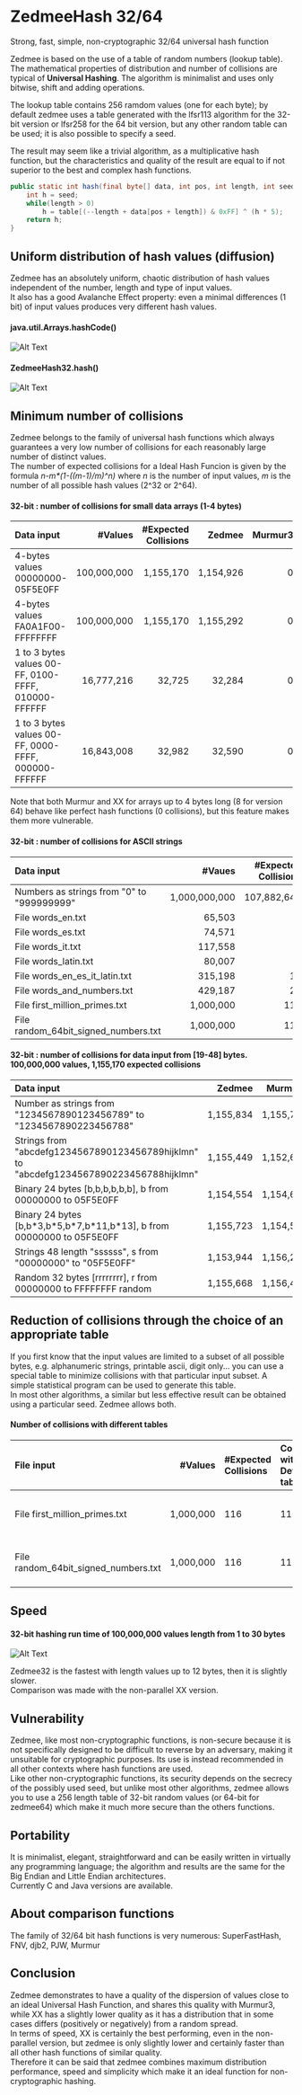 # ZedmeeHash 32/64
Strong, fast, simple, non-cryptographic 32/64 universal hash function  

Zedmee is based on the use of a table of random numbers (lookup table). The mathematical properties of distribution and number of collisions are typical of **Universal Hashing**. The algorithm is minimalist and uses only bitwise, shift and adding operations.  

The lookup table contains 256 ramdom values (one for each byte); by default zedmee uses a table generated with the lfsr113 algorithm for the 32-bit version or lfsr258 for the 64 bit version, but any other random table can be used; it is also possible to specify a seed.  

The result may seem like a trivial algorithm, as a multiplicative hash function, but the characteristics and quality of the result are equal to if not superior to the best and complex hash functions.  

```java
public static int hash(final byte[] data, int pos, int length, int seed, final int[] table) {
	int h = seed;
	while(length > 0)
		h = table[(--length + data[pos + length]) & 0xFF] ^ (h * 5);
	return h;
}
``` 

## Uniform distribution of hash values (diffusion)
Zedmee has an absolutely uniform, chaotic distribution of hash values independent of the number, length and type of input values.  
It also has a good Avalanche Effect property: even a minimal differences (1 bit) of input values produces very different hash values.  

#### java.util.Arrays.hashCode()
![Alt Text](https://raw.githubusercontent.com/matteo65/ZedmeeHash/main/Resource/java_hash.png)
  
#### ZedmeeHash32.hash()
![Alt Text](https://raw.githubusercontent.com/matteo65/ZedmeeHash/main/Resource/zmh_distributions.png)

## Minimum number of collisions
Zedmee belongs to the family of universal hash functions which always guarantees a very low number of collisions for each reasonably large number of distinct values.  
The number of expected collisions for a Ideal Hash Funcion is given by the formula _n-m*(1-((m-1)/m)^n)_ where _n_ is the number of input values, _m_ is the number of all possible hash values (2^32 or 2^64).  

#### 32-bit : number of collisions for small data arrays (1-4 bytes)

Data input                                             |  #Values  |#Expected Collisions| Zedmee  | Murmur3|  XX 
:---                                                   |       ---:|                ---:|     ---:|    ---:| ---:
4-bytes values 00000000-05F5E0FF                       |100,000,000|           1,155,170|1,154,926|       0|    0
4-bytes values FA0A1F00-FFFFFFFF                       |100,000,000|           1,155,170|1,155,292|       0|    0
1 to 3 bytes values 00-FF, 0100-FFFF, 010000-FFFFFF    | 16,777,216|              32,725|   32,284|       0|    0
1 to 3 bytes values 00-FF, 0000-FFFF, 000000-FFFFFF    | 16,843,008|              32,982|   32,590|       0|    0  

Note that both Murmur and XX for arrays up to 4 bytes long (8 for version 64) behave like perfect hash functions (0 collisions), but this feature makes them more vulnerable.  

#### 32-bit : number of collisions for ASCII strings

Data input                                         |   #Vaues    |#Expected Collisions|    Zedmee |   Murmur3 |     XX
:---                                               |         ---:|                ---:|       ---:|       ---:|    ---:
Numbers as strings from "0" to "999999999"         |1,000,000,000| 107,882,641        |107,882,812|107,822,463|*110,287,893*
File words_en.txt                                  |    65,503   |         0          |          0|          0|          0
File words_es.txt                                  |    74,571   |         0          |          0|        *2*|          0
File words_it.txt                                  |   117,558   |         1          |          1|          0|        *2*
File words_latin.txt                               |    80,007   |         0          |          0|        *1*|        *1*
File words_en_es_it_latin.txt                      |   315,198   |        11          |          3|          9|          9
File words_and_numbers.txt                         |   429,187   |        21          |          5|         20|         19
File first_million_primes.txt                      |   1,000,000 |       116          |        110|      *118*|         85
File random_64bit_signed_numbers.txt               |   1,000,000 |       116          |        113|        110|       *143*

#### 32-bit : number of collisions for data input from [19-48] bytes. 100,000,000 values, 1,155,170 expected collisions

Data input                                                                             |  Zedmee   | Murmur3  |     XX   
:---                                                                                   |       ---:|      ---:|      ---:
Number as strings from "1234567890123456789" to "1234567890223456788"                  | 1,155,834 | 1,155,789|   808,693      
Strings from "abcdefg1234567890123456789hijklmn" to "abcdefg1234567890223456788hijklmn"| 1,155,449 | 1,152,600| 1,037,151  
Binary 24 bytes [b,b,b,b,b,b], b from 00000000 to 05F5E0FF                             | 1,154,554 | 1,154,653| 1,411,483
Binary 24 bytes [b,b\*3,b\*5,b\*7,b\*11,b\*13], b from 00000000 to 05F5E0FF            | 1,155,723 | 1,154,542| 1,160,003
Strings 48 length "ssssss", s from "00000000" to "05F5E0FF"                            | 1,153,944 | 1,156,254| 1,155,854
Random 32 bytes [rrrrrrrr], r from 00000000 to FFFFFFFF random                         | 1,155,668 | 1,156,450| 1,154,307


## Reduction of collisions through the choice of an appropriate table
If you first know that the input values are limited to a subset of all possible bytes, e.g. alphanumeric strings, printable ascii, digit only... you can use a special table to minimize collisions with that particular input subset. A simple statistical program can be used to generate this table.  
In most other algorithms, a similar but less effective result can be obtained using a particular seed. Zedmee allows both.  

#### Number of collisions with different tables

File input                   | #Values | #Expected Collisions |Collisions with Default table| Table (genTable())| Collisions 
:---                         |     ---:|               :---   |                       :---  |    :---           |     :---
File first_million_primes.txt|1,000,000|                   116|                         110 |187298315, 1315206703, -898698574, -282484222| 75
File random_64bit_signed_numbers.txt|1,000,000|            116|                         113 |-557943317, -1545483323, -942556476, -1399776912|74


## Speed
#### 32-bit hashing run time of 100,000,000 values length from 1 to 30 bytes
![Alt Text](https://raw.githubusercontent.com/matteo65/ZedmeeHash/main/Resource/32-bit_speed.png)

Zedmee32 is the fastest with length values up to 12 bytes, then it is slightly slower.  
Comparison was made with the non-parallel XX version.  

## Vulnerability
Zedmee, like most non-cryptographic functions, is non-secure because it is not specifically designed to be difficult to reverse by an adversary, making it unsuitable for cryptographic purposes. Its use is instead recommended in all other contexts where hash functions are used.  
Like other non-cryptographic functions, its security depends on the secrecy of the possibly used seed, but unlike most other algorithms, zedmee allows you to use a 256 length table of 32-bit random values (or 64-bit for zedmee64) which make it much more secure than the others functions.  


## Portability
It is minimalist, elegant, straightforward and can be easily written in virtually any programming language; the algorithm and results are the same for the Big Endian and Little Endian architectures.  
Currently C and Java versions are available.  


## About comparison functions
The family of 32/64 bit hash functions is very numerous: SuperFastHash, FNV, djb2, PJW, Murmur


## Conclusion
Zedmee demonstrates to have a quality of the dispersion of values close to an ideal Universal Hash Function, and shares this quality with Murmur3, while XX has a slightly lower quality as it has a distribution that in some cases differs (positively or negatively) from a random spread.  
In terms of speed, XX is certainly the best performing, even in the non-parallel version, but zedmee is only slightly lower and certainly faster than all other hash functions of similar quality.  
Therefore it can be said that zedmee combines maximum distribution performance, speed and simplicity which make it an ideal function for non-cryptographic hashing.  
